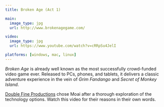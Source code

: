 ```yaml
---
title: Broken Age (Act 1)

main:
  image_type: jpg
  url: http://www.brokenagegame.com/

video:
  image_type: jpg
  url: https://www.youtube.com/watch?v=cRRpSu4JelI

platforms: [windows, mac, linux]
---
```

*Broken Age* is already well known as the most successfully crowd-funded video game ever. Released to PCs, phones, and tablets, it delivers a classic adventure experience in the vein of *Grim Fandango* and *Secret of Monkey Island*.

[Double Fine Productions](http://doublefine.com/) chose Moai after a thorough exploration of the technology options. Watch this video for their reasons in their own words.